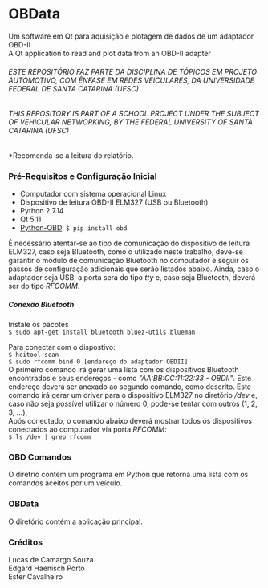 # OBData
Um software em Qt para aquisição e plotagem de dados de um adaptador OBD-II<br />
A Qt application to read and plot data from an OBD-II adapter


###### ESTE REPOSITÓRIO FAZ PARTE DA DISCIPLINA DE TÓPICOS EM PROJETO AUTOMOTIVO, COM ÊNFASE EM REDES VEICULARES, DA UNIVERSIDADE FEDERAL DE SANTA CATARINA (UFSC)
###### THIS REPOSITORY IS PART OF A SCHOOL PROJECT UNDER THE SUBJECT OF VEHICULAR NETWORKING, BY THE FEDERAL UNIVERSITY OF SANTA CATARINA (UFSC)

*Recomenda-se a leitura do relatório.

### Pré-Requisitos e Configuração Inicial
- Computador com sistema operacional Linux
- Dispositivo de leitura OBD-II ELM327 (USB ou Bluetooth)
- Python 2.7.14
- Qt 5.11
- [Python-OBD](https://python-obd.readthedocs.io/en/latest/): `$ pip install obd`

É necessário atentar-se ao tipo de comunicação do dispositivo de leitura ELM327, caso seja Bluetooth, como o utilizado neste trabalho, deve-se garantir o módulo de comunicação Bluetooth no computador e seguir os passos de configuração adicionais que serão listados abaixo. Ainda, caso o adaptador seja USB, a porta será do tipo *tty* e, caso seja Bluetooth, deverá ser do tipo *RFCOMM*.

##### Conexão Bluetooth
Instale os pacotes<br />
`$ sudo apt-get install bluetooth bluez-utils blueman`

Para conectar com o dispostivo:<br />
`$ hcitool scan`<br />
`$ sudo rfcomm bind 0 [endereço do adaptador OBDII]`<br />
O primeiro comando irá gerar uma lista com os dispositivos Bluetooth encontrados e seus endereços - como *"AA:BB:CC:11:22:33 - OBDII"*. Este endereço deverá ser anexado ao segundo comando, como descrito. Este comando irá gerar um driver para o dispositivo ELM327 no diretório */dev* e, caso não seja possível utilizar o número 0, pode-se tentar com outros (1, 2, 3, ...).<br />
Após conectado, o comando abaixo deverá mostrar todos os dispositivos conectados ao computador via porta *RFCOMM*:<br />
`$ ls /dev | grep rfcomm`

### OBD Comandos
O diretrio contém um programa em Python que retorna uma lista com os comandos aceitos por um veículo.

### OBData
O diretório contém a aplicação principal.


### Créditos
Lucas de Camargo Souza<br />
Edgard Haenisch Porto<br />
Ester Cavalheiro
